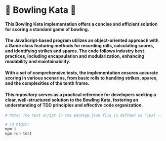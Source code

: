 
# :bowling: Bowling Kata :bowling:

#### This Bowling Kata implementation offers a concise and efficient solution for scoring a standard game of bowling.

#### The JavaScript-based program utilizes an object-oriented approach with a Game class featuring methods for recording rolls, calculating scores, and identifying strikes and spares. The code follows industry best practices, including encapsulation and modularization, enhancing readability and maintainability.

#### With a set of comprehensive tests, the implementation ensures accurate scoring in various scenarios, from basic rolls to handling strikes, spares, and the complexities of the tenth frame.

#### This repository serves as a practical reference for developers seeking a clear, well-structured solution to the Bowling Kata, fostering an understanding of TDD principles and effective code organization.

```bash
# Note: The test script in the package.json file is defined as "jest --verbose --watchAll", providing detailed output and allowing for continuous test watching during development.

# To begin:
npm i
npm run test
```
